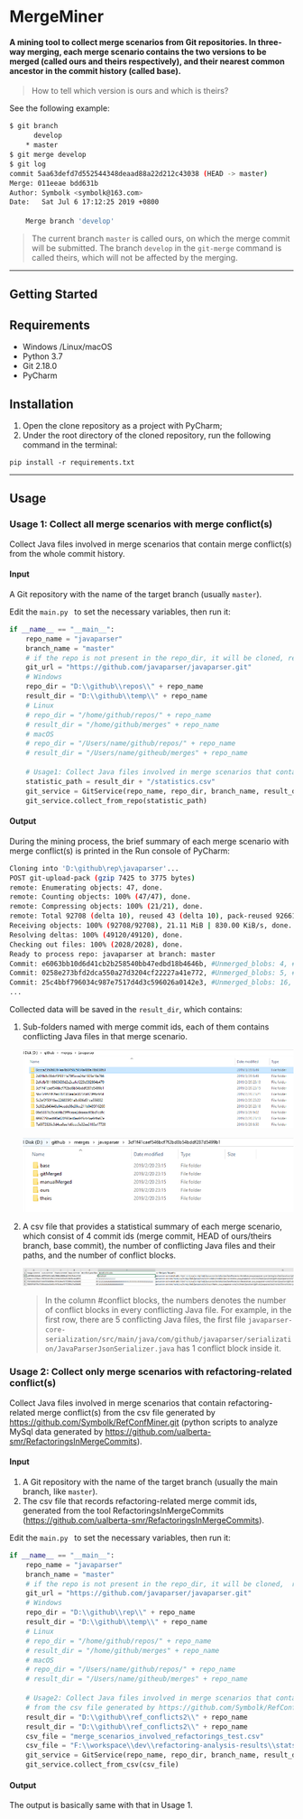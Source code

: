 # MergeMiner

#### A mining tool to collect merge scenarios from Git repositories. In three-way merging, each merge scenario contains the two versions to be merged (called ours and theirs respectively), and their nearest common ancestor in the commit history (called base).

> How to tell which version is ours and which is theirs?

See the following example:

```sh
$ git branch
      develop
    * master
$ git merge develop
$ git log
commit 5aa63defd7d552544348deaad88a22d212c43038 (HEAD -> master)
Merge: 011eeae bdd631b
Author: Symbolk <symbolk@163.com>
Date:   Sat Jul 6 17:12:25 2019 +0800

    Merge branch 'develop'

```

> The current branch `master` is called ours, on which the merge commit will be submitted. The branch `develop` in the `git-merge` command is called theirs, which will not be affected by the merging.

---

## Getting Started

## Requirements

- Windows /Linux/macOS
- Python 3.7
- Git 2.18.0
- PyCharm

## Installation

1. Open the clone repository as a project with PyCharm;
2. Under the root directory of the cloned repository, run the following command in the terminal:

```
pip install -r requirements.txt 
```

---

## Usage

### Usage 1: Collect all merge scenarios with merge conflict(s)

Collect Java files involved in merge scenarios that contain merge conflict(s) from the whole commit history.

#### Input

A Git repository with the name of the target branch (usually `master`). 

Edit the `main.py `  to set the necessary variables, then run it:

```python
if __name__ == "__main__":
    repo_name = "javaparser"
    branch_name = "master"
    # if the repo is not present in the repo_dir, it will be cloned, recommend to clone     # in advance
    git_url = "https://github.com/javaparser/javaparser.git"
    # Windows
    repo_dir = "D:\\github\\repos\\" + repo_name
    result_dir = "D:\\github\\temp\\" + repo_name
    # Linux
    # repo_dir = "/home/github/repos/" + repo_name
    # result_dir = "/home/github/merges" + repo_name
    # macOS
    # repo_dir = "/Users/name/github/repos/" + repo_name
    # result_dir = "/Users/name/githeub/merges" + repo_name

    # Usage1: Collect Java files involved in merge scenarios that contain merge conflict(s) from the whole commit history
    statistic_path = result_dir + "/statistics.csv"
    git_service = GitService(repo_name, repo_dir, branch_name, result_dir)
    git_service.collect_from_repo(statistic_path)
```

#### Output

During the mining process, the brief summary of each merge scenario with merge conflict(s) is printed in the Run console of PyCharm:

```sh
Cloning into 'D:\github\rep\javaparser'...
POST git-upload-pack (gzip 7425 to 3775 bytes)
remote: Enumerating objects: 47, done.        
remote: Counting objects: 100% (47/47), done.        
remote: Compressing objects: 100% (21/21), done.        
remote: Total 92708 (delta 10), reused 43 (delta 10), pack-reused 92661        
Receiving objects: 100% (92708/92708), 21.11 MiB | 830.00 KiB/s, done.
Resolving deltas: 100% (49120/49120), done.
Checking out files: 100% (2028/2028), done.
Ready to process repo: javaparser at branch: master
Commit: e6063bb10d6d41cb2b258540bb47edbd18b4646b, #Unmerged_blobs: 4, #Conflict java files: 2, #Conflict blocks: 2
Commit: 0258e273bfd2dca550a27d3204cf22227a41e772, #Unmerged_blobs: 5, #Conflict java files: 4, #Conflict blocks: 4
Commit: 25c4bbf796034c987e7517d4d3c596026a0142e3, #Unmerged_blobs: 16, #Conflict java files: 2, #Conflict blocks: 3
...
```

Collected data will be saved in the `result_dir`, which contains:

1. Sub-folders named with merge commit ids, each of them contains conflicting Java files in that merge scenario.

   ![folders](https://github.com/Symbolk/MergeMiner/blob/master/screenshots/folders.png)

   ![files](https://github.com/Symbolk/MergeMiner/blob/master/screenshots/files.png)

2. A csv file that provides a statistical summary of each merge scenario, which consist of 4 commit ids (merge commit, HEAD of ours/theirs branch, base commit), the number of conflicting Java files and their paths, and the number of conflict blocks.

   ![summary](https://github.com/Symbolk/MergeMiner/blob/master/screenshots/summary.png)

   > In the column #conflict blocks, the numbers denotes the number of conflict blocks in every conflicting Java file. For example, in the first row, there are 5 conflicting Java files, the first file `javaparser-core-serialization/src/main/java/com/github/javaparser/serialization/JavaParserJsonSerializer.java` has 1 conflict block inside it.

### Usage 2: Collect only merge scenarios with refactoring-related conflict(s)

Collect Java files involved in merge scenarios that contain refactoring-related merge conflict(s) from the csv file generated by https://github.com/Symbolk/RefConfMiner.git (python scripts to analyze MySql data generated by <https://github.com/ualberta-smr/RefactoringsInMergeCommits>).

#### Input

1. A Git repository with the name of the target branch (usually the main branch, like  `master`).
2. The csv file that records refactoring-related merge commit ids, generated from the tool RefactoringsInMergeCommits (<https://github.com/ualberta-smr/RefactoringsInMergeCommits>).

Edit the `main.py `  to set the necessary variables, then run it:

```python
if __name__ == "__main__":
    repo_name = "javaparser"
    branch_name = "master"
    # if the repo is not present in the repo_dir, it will be cloned,  recommend to clone in advance
    git_url = "https://github.com/javaparser/javaparser.git"
    # Windows
    repo_dir = "D:\\github\\rep\\" + repo_name
    result_dir = "D:\\github\\temp\\" + repo_name
    # Linux
    # repo_dir = "/home/github/repos/" + repo_name
    # result_dir = "/home/github/merges" + repo_name
    # macOS
    # repo_dir = "/Users/name/github/repos/" + repo_name
    # result_dir = "/Users/name/githeub/merges" + repo_name

    # Usage2: Collect Java files involved in merge scenarios that contain refactoring-related merge conflict(s) 
    # from the csv file generated by https://github.com/Symbolk/RefConfMiner.git
    result_dir = "D:\\github\\ref_conflicts2\\" + repo_name
    result_dir = "D:\\github\\ref_conflicts2\\" + repo_name
    csv_file = "merge_scenarios_involved_refactorings_test.csv"
    csv_file = "F:\\workspace\\dev\\refactoring-analysis-results\\stats\\merge_scenarios_involved_refactorings_" + repo_name + ".csv"
    git_service = GitService(repo_name, repo_dir, branch_name, result_dir)
    git_service.collect_from_csv(csv_file)
```

#### Output

The output is basically same with that in Usage 1.